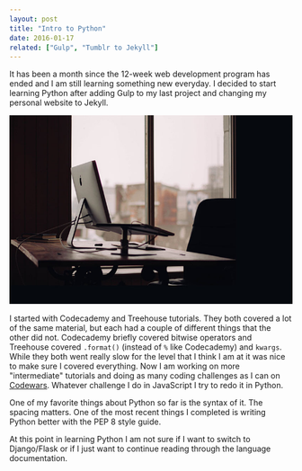 ```yaml
---
layout: post
title: "Intro to Python"
date: 2016-01-17
related: ["Gulp", "Tumblr to Jekyll"]
---
```

It has been a month since the 12-week web development program has ended and I am still learning something new everyday. I decided to start learning Python after adding Gulp to my last project and changing my personal website to Jekyll.

<img src="/assets/images/python-1.jpg">

I started with Codecademy and Treehouse tutorials. They both covered a lot of the same material, but each had a couple of different things that the other did not. Codecademy briefly covered bitwise operators and Treehouse covered `.format()` (instead of `%` like Codecademy) and `kwargs`. While they both went really slow for the level that I think I am at it was nice to make sure I covered everything. Now I am working on more "intermediate" tutorials and doing as many coding challenges as I can on <a href="http://www.codewars.com/users/thomasvaeth" target="_blank">Codewars</a>. Whatever challenge I do in JavaScript I try to redo it in Python.

One of my favorite things about Python so far is the syntax of it. The spacing matters. One of the most recent things I completed is writing Python better with the PEP 8 style guide.

At this point in learning Python I am not sure if I want to switch to Django/Flask or if I just want to continue reading through the language documentation.
